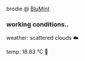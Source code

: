 brodie @ [BluMint](https://www.linkedin.com/company/blumint-io/)

<!--weather_start-->
### working conditions..

weather: scattered clouds ☁️

temp: 18.83 °C 👕

<!--weather_end-->
